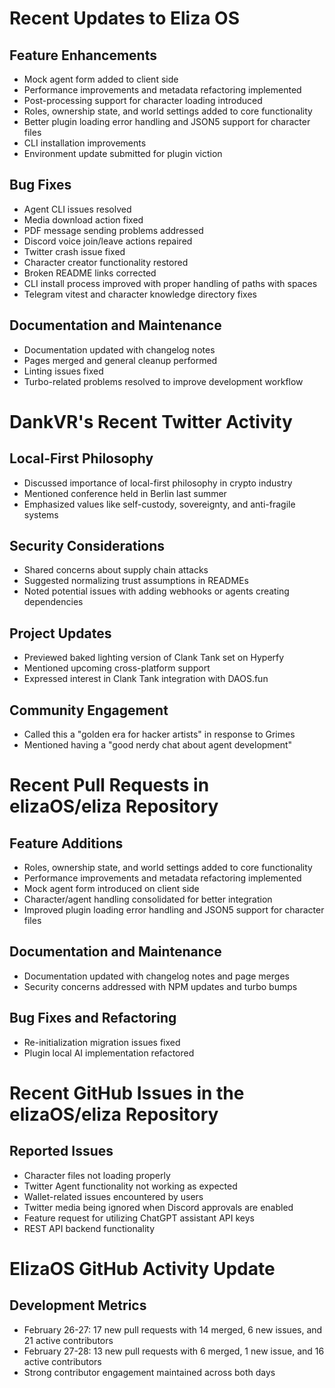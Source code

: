 # Recent Updates to Eliza OS

## Feature Enhancements
- Mock agent form added to client side
- Performance improvements and metadata refactoring implemented
- Post-processing support for character loading introduced
- Roles, ownership state, and world settings added to core functionality
- Better plugin loading error handling and JSON5 support for character files
- CLI installation improvements
- Environment update submitted for plugin viction

## Bug Fixes
- Agent CLI issues resolved
- Media download action fixed
- PDF message sending problems addressed
- Discord voice join/leave actions repaired
- Twitter crash issue fixed
- Character creator functionality restored
- Broken README links corrected
- CLI install process improved with proper handling of paths with spaces
- Telegram vitest and character knowledge directory fixes

## Documentation and Maintenance
- Documentation updated with changelog notes
- Pages merged and general cleanup performed
- Linting issues fixed
- Turbo-related problems resolved to improve development workflow

# DankVR's Recent Twitter Activity

## Local-First Philosophy
- Discussed importance of local-first philosophy in crypto industry
- Mentioned conference held in Berlin last summer
- Emphasized values like self-custody, sovereignty, and anti-fragile systems

## Security Considerations
- Shared concerns about supply chain attacks
- Suggested normalizing trust assumptions in READMEs
- Noted potential issues with adding webhooks or agents creating dependencies

## Project Updates
- Previewed baked lighting version of Clank Tank set on Hyperfy
- Mentioned upcoming cross-platform support
- Expressed interest in Clank Tank integration with DAOS.fun

## Community Engagement
- Called this a "golden era for hacker artists" in response to Grimes
- Mentioned having a "good nerdy chat about agent development"

# Recent Pull Requests in elizaOS/eliza Repository

## Feature Additions
- Roles, ownership state, and world settings added to core functionality
- Performance improvements and metadata refactoring implemented
- Mock agent form introduced on client side
- Character/agent handling consolidated for better integration
- Improved plugin loading error handling and JSON5 support for character files

## Documentation and Maintenance
- Documentation updated with changelog notes and page merges
- Security concerns addressed with NPM updates and turbo bumps

## Bug Fixes and Refactoring
- Re-initialization migration issues fixed
- Plugin local AI implementation refactored

# Recent GitHub Issues in the elizaOS/eliza Repository

## Reported Issues
- Character files not loading properly
- Twitter Agent functionality not working as expected
- Wallet-related issues encountered by users
- Twitter media being ignored when Discord approvals are enabled
- Feature request for utilizing ChatGPT assistant API keys
- REST API backend functionality

# ElizaOS GitHub Activity Update

## Development Metrics
- February 26-27: 17 new pull requests with 14 merged, 6 new issues, and 21 active contributors
- February 27-28: 13 new pull requests with 6 merged, 1 new issue, and 16 active contributors
- Strong contributor engagement maintained across both days